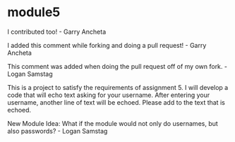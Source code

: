# module5

I contributed too! - Garry Ancheta

I added this comment while forking and doing a pull request! - Garry Ancheta

This comment was added when doing the pull request off of my own fork. - Logan Samstag

This is a project to satisfy the requirements of assignment 5. I will develop a code that will echo text asking for your username. After entering your username, another line of text will be echoed. Please add to the text that is echoed. 

New Module Idea: 
What if the module would not only do usernames, but also passwords? - Logan Samstag
